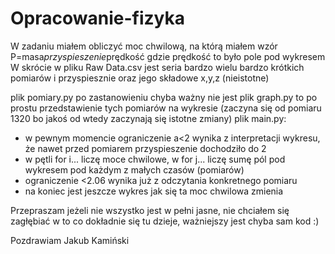 # Opracowanie-fizyka

W zadaniu miałem obliczyć moc chwilową, na którą miałem wzór P=masa*przyspieszenie*prędkość gdzie prędkość to było pole pod wykresem
W skrócie w pliku Raw Data.csv jest seria bardzo wielu bardzo krótkich pomiarów i przyspiesznie oraz jego składowe x,y,z (nieistotne)

plik pomiary.py po zastanowieniu chyba ważny nie jest
plik graph.py to po prostu przedstawienie tych pomiarów na wykresie (zaczyna się od pomiaru 1320 bo jakoś od wtedy zaczynają się istotne zmiany)
plik main.py:
  - w pewnym momencie ograniczenie a<2 wynika z interpretacji wykresu, że nawet przed pomiarem przyspieszenie dochodziło do 2
  - w pętli for i... liczę moce chwilowe, w for j... liczę sumę pól pod wykresem pod każdym z małych czasów (pomiarów)
  - ograniczenie <2.06 wynika już z odczytania konkretnego pomiaru
  - na koniec jest jeszcze wykres jak się ta moc chwilowa zmienia

Przepraszam jeżeli nie wszystko jest w pełni jasne, nie chciałem się zagłębiać w to co dokładnie się tu dzieje, ważniejszy jest chyba sam kod :)

Pozdrawiam 
Jakub Kamiński
